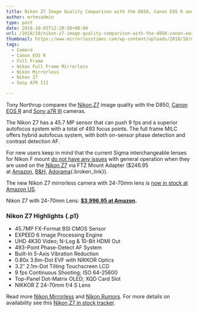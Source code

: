 ```yaml
---
title: Nikon Z7 Image Quality Comparison with the D850, Canon EOS R and Sony a7R III
author: mrtmsadmin
type: post
date: 2018-10-03T12:20:50+00:00
url: /2018/10/nikon-z7-image-quality-comparison-with-the-d850-canon-eos-r-and-sony-a7r-iii/
thumbnail: https://www.mirrorlesstimes.com/wp-content/uploads/2018/10/nikon-z7-review.jpg
tags:
  - Camera
  - Canon EOS R
  - Full Frame
  - Nikon Full Frame Mirrorless
  - Nikon Mirrorless
  - Nikon Z7
  - Sony A7R III

---
```

<p class="p1">
  <span class="s1">Tony Northrup compares the <a href="https://www.mirrorlesstimes.com/tags/nikon-z7/">Nikon Z7</a> image quality with the D850, <a href="https://www.mirrorlesstimes.com/tags/canon-eos-r/">Canon EOS R</a> and <a href="https://www.mirrorlesstimes.com/tags/sony-a7r-iii/">Sony a7R III</a> cameras. </span>
</p>

The Nikon Z7 has a 45.7 MP sensor that can push 9 fps and a superior autofocus system with a total of 493 focus points. The full frame MILC offers hybrid autofocus system, with both on-sensor phase detection and contrast detection AF.

For new users keep in mind that the current Sigma interchangeable lenses for Nikon F mount <a href="https://www.dailycameranews.com/2018/09/confirmed-sigma-lenses-for-nikon-f-work-with-the-z7-via-ftz-adapter/" target="_blank" rel="noopener">do not have any issues</a> with general operation when they are used on the [Nikon Z7][1] via FTZ Mount Adapter ($246.95 at <a href="https://www.amazon.com/Nikon-4185-Mount-Adapter-FTZ/dp/B07GPJ1ZR3/?tag=daicamnew-20" data-amzn-asin="B07GPJ1ZR3">Amazon</a>, [B&H][2], [Adorama][3]{.broken_link}). <!--more-->

The new Nikon Z7 mirrorless camera with 24-70mm lens is <a class="ext-link" title="" href="https://www.mirrorlesstimes.com/2018/10/nikon-z7-with-24-70mm-lens-now-in-stock/" target="_blank" rel="noopener external nofollow" data-amzn-asin="B07GQ3HVW1">now in stock at Amazon US</a>.

Nikon Z7 with 24-70mm Lens: **<a class="ext-link" title="" href="https://www.amazon.com/Nikon-FX-Format-Mirrorless-Camera-24-70mm/dp/B07GQ3HVW1/?tag=mirrorlesst-20" target="_blank" rel="noopener external nofollow" data-amzn-asin="B07GQ3HVW1">$3,996.95 at Amazon</a>.**



### <span class="s1">Nikon Z7 Highlights</span> {.p1}

  * 45.7MP FX-Format BSI CMOS Sensor
  * EXPEED 6 Image Processing Engine
  * UHD 4K30 Video; N-Log & 10-Bit HDMI Out
  * 493-Point Phase-Detect AF System
  * Built-In 5-Axis Vibration Reduction
  * 0.80x 3.6m-Dot EVF with NIKKOR Optics
  * 3.2″ 2.1m-Dot Tilting Touchscreen LCD
  * 9 fps Continuous Shooting; ISO 64-25600
  * Top-Panel Dot-Matrix OLED; XQD Card Slot
  * NIKKOR Z 24-70mm f/4 S Lens

Read more [Nikon Mirrorless][4] and <a href="https://www.dailycameranews.com/tag/nikon-rumors/" target="_blank" rel="noopener">Nikon Rumors</a>. For more details on availability see this [Nikon Z7 in stock tracker][5].

 [1]: https://www.dailycameranews.com/tag/nikon-z7/
 [2]: https://www.bhphotovideo.com/c/product/1431716-REG/nikon_4185_ftz_mount_adapter.html/BI/20175/KBID/14249/
 [3]: https://adorama.evyy.net/c/63923/51926/1036?u=https://www.adorama.com/nkzmaftz.html
 [4]: https://www.mirrorlesstimes.com/tags/nikon-mirrorless/
 [5]: https://www.dailycameranews.com/2018/09/nikon-z7-in-stock-availability-tracker/